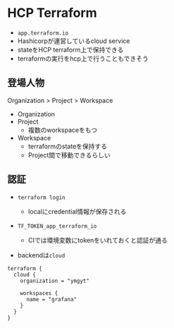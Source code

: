 # HCP Terraform

* `app.terraform.io`
* Hashicorpが運営しているcloud service
* stateをHCP terraform上で保持できる
* terraformの実行をhcp上で行うこともできそう

## 登場人物

Organization > Project > Workspace

* Organization
* Project
  * 複数のworkspaceをもつ
* Workspace
  * terraformのstateを保持する
  * Project間で移動できるらしい

## 認証

* `terraform login`
  * localにcredential情報が保存される
* `TF_TOKEN_app_terraform_io`
  * CIでは環境変数にtokenをいれておくと認証が通る

* backendは`cloud` 

```hcl
terraform {
  cloud {
    organization = "ymgyt"

    workspaces {
      name = "grafana"
    }
  }
}
```
